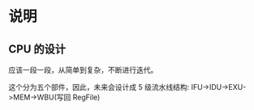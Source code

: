 # 说明

## CPU 的设计

应该一段一段，从简单到复杂，不断进行迭代。

这个分为五个部件，因此，未来会设计成 5 级流水线结构: IFU->IDU->EXU->MEM->WBU(写回 RegFile)
